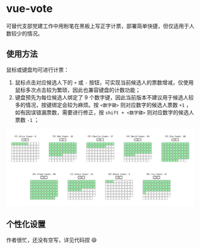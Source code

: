 # vue-vote

可替代支部党建工作中用粉笔在黑板上写正字计票，部署简单快捷，但仅适用于人数较少的情况。

## 使用方法

鼠标或键盘均可进行计票：

1. 鼠标点击对应候选人下的 `+` 或 `-` 按钮，可实现当前候选人的票数增减，仅使用鼠标多次点击较为繁琐，因此也兼容键盘的计数功能；
2. 键盘预先为每位候选人绑定了 9 个数字键，因此当前版本不建议用于候选人较多的情况，按键绑定会较为麻烦。按 `<数字键>` 则对应数字的候选人票数 `+1` ，如有因误错漏票数，需要进行修正，按 `shift + <数字键>` 则对应数字的候选人票数 `-1` ；

![img_vote](img/img_vote.png)

## 个性化设置

作者很忙，还没有空写，详见代码捏 :smile: 

